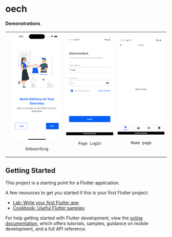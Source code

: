 # oech

#### Demonstrations
<div style="text-align: center"><table><tr>
  <td style="text-align: center, width: 180">
    
        
  </td>
   <td style="text-align: center">
    <img width="180" alt="Onboarding" src="readme_img/simulator_screenshot_9F64228B-B015-4A6B-A0F0-4FC8E676661A.png">
  
    Onboarding
  </td>
  
   </td>
   <td style="text-align: center">
    <img width="180" alt="Onboarding" src="readme_img\page_login.png">
  
    Page LogIn
  </td>
  
   </td>
   <td style="text-align: center">
    <img width="180" alt="Onboarding" src="readme_img\page_home.png">
  
    Home page
  </td>
  


</tr></table></div>


## Getting Started

This project is a starting point for a Flutter application.

A few resources to get you started if this is your first Flutter project:

- [Lab: Write your first Flutter app](https://docs.flutter.dev/get-started/codelab)
- [Cookbook: Useful Flutter samples](https://docs.flutter.dev/cookbook)

For help getting started with Flutter development, view the
[online documentation](https://docs.flutter.dev/), which offers tutorials,
samples, guidance on mobile development, and a full API reference.
